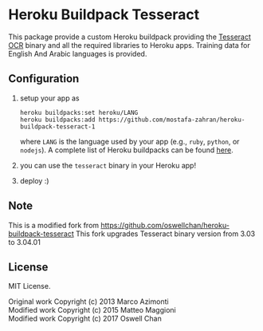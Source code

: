 # Heroku Buildpack Tesseract

This package provide a custom Heroku buildpack providing the [Tesseract OCR](https://github.com/tesseract-ocr/tesseract) binary and all the required libraries to Heroku apps. Training data for English And Arabic languages is provided. 

## Configuration

1. setup your app as  
    ```
    heroku buildpacks:set heroku/LANG
    heroku buildpacks:add https://github.com/mostafa-zahran/heroku-buildpack-tesseract-1
    ```
	
    where `LANG` is the language used by your app (e.g., `ruby`, `python`, or `nodejs`). A complete list of Heroku buildpacks can be found [here](https://devcenter.heroku.com/articles/buildpacks).
2. you can use the `tesseract` binary in your Heroku app!
3. deploy :)

## Note
This is a modified fork from https://github.com/oswellchan/heroku-buildpack-tesseract
This fork upgrades Tesseract binary version from 3.03 to 3.04.01

## License
MIT License.

Original work Copyright (c) 2013 Marco Azimonti  
Modified work Copyright (c) 2015 Matteo Maggioni  
Modified work Copyright (c) 2017 Oswell Chan
